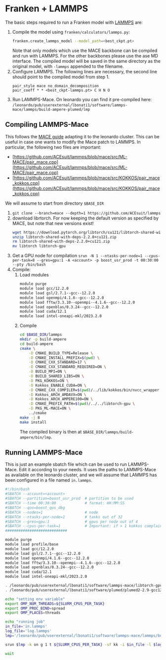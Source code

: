 # Franken + LAMMPS

The basic steps required to run a Franken model with [LAMMPS](https://www.lammps.org/) are:
 1. Compile the model using `franken/calculators/lammps.py`:
    ```bash
    franken.create_lammps_model --model_path=<best_ckpt.pt>
    ```
    Note that only models which use the MACE backbone can be compiled and run with LAMMPS. For the other backbones please use the ase MD interface. The compiled model will be saved in the same directory as the original model, with `-lammps` appended to the filename.
 2. Configure LAMMPS. The following lines are necessary, the second line should point to the compiled model from step 1.
    ```
    pair_style mace no_domain_decomposition
    pair_coeff * * <best_ckpt-lammps.pt> C H N O
    ```
 3. Run LAMMPS-Mace. On leonardo you can find it pre-compiled here:
    `/leonardo/pub/userexternal/lbonati1/software/lammps-mace/lammps/build-ampere-plumed/lmp`

## Compiling LAMMPS-Mace

This follows the [MACE guide](https://mace-docs.readthedocs.io/en/latest/guide/lammps.html) adapting it to the leonardo cluster.
This can be useful in case one wants to modify the Mace patch to LAMMPS. In particular, the following two files are important:
 - [https://github.com/ACEsuit/lammps/blob/mace/src/ML-MACE/pair_mace.cpp](https://github.com/ACEsuit/lammps/blob/mace/src/ML-MACE/pair_mace.cpp)
 - [https://github.com/ACEsuit/lammps/blob/mace/src/KOKKOS/pair_mace_kokkos.cpp](https://github.com/ACEsuit/lammps/blob/mace/src/KOKKOS/pair_mace_kokkos.cpp)

We will assume to start from directory `$BASE_DIR`
 1. ```git clone --branch=mace --depth=1 https://github.com/ACEsuit/lammps```
 2. download librtorch. For now keeping the default version as specified by MACE, but note that new versions exist!
    ```bash
    wget https://download.pytorch.org/libtorch/cu121/libtorch-shared-with-deps-2.2.0%2Bcu121.zip
    unzip libtorch-shared-with-deps-2.2.0+cu121.zip
    rm libtorch-shared-with-deps-2.2.0+cu121.zip
    mv libtorch libtorch-gpu
    ```
 3. Get a GPU node for compilation
    `srun -N 1 --ntasks-per-node=1 --cpus-per-task=8 --gres=gpu:1 -A <account> -p boost_usr_prod -t 00:30:00 --pty /bin/bash`
 4. Compile:
    1. Load modules
        ```bash
        module purge
        module load gcc/12.2.0
        module load gsl/2.7.1--gcc--12.2.0
        module load openmpi/4.1.6--gcc--12.2.0
        module load fftw/3.3.10--openmpi--4.1.6--gcc--12.2.0
        module load openblas/0.3.24--gcc--12.2.0
        module load cuda/12.1
        module load intel-oneapi-mkl/2023.2.0
        ```
    2. Compile
        ```bash
        cd $BASE_DIR/lammps
        mkdir -p build-ampere
        cd build-ampere
        cmake \
            -D CMAKE_BUILD_TYPE=Release \
            -D CMAKE_INSTALL_PREFIX=$(pwd) \
            -D CMAKE_CXX_STANDARD=17 \
            -D CMAKE_CXX_STANDARD_REQUIRED=ON \
            -D BUILD_MPI=ON \
            -D BUILD_SHARED_LIBS=ON \
            -D PKG_KOKKOS=ON \
            -D Kokkos_ENABLE_CUDA=ON \
            -D CMAKE_CXX_COMPILER=$(pwd)/../lib/kokkos/bin/nvcc_wrapper \
            -D Kokkos_ARCH_AMDAVX=ON \
            -D Kokkos_ARCH_AMPERE100=ON \
            -D CMAKE_PREFIX_PATH=$(pwd)/../../libtorch-gpu \
            -D PKG_ML-MACE=ON \
            ../cmake
        make -j 8
        make install
        ```
        The compiled binary is then at `$BASE_DIR/lammps/build-ampere/bin/lmp`.


## Running LAMMPS-Mace

This is just an example sbatch file which can be used to run LAMMPS-Mace. Edit it according to your needs. It uses the paths to LAMMPS-Mace as available on the leonardo cluster, and we will assume that LAMMPS has been configured in a file named `in.lammps`.

```bash
#!/bin/bash
#SBATCH --account=<account>
#SBATCH --partition=boost_usr_prod  # partition to be used
#SBATCH --time 00:30:00             # format: HH:MM:SS
#SBATCH --qos=boost_qos_dbg
#SBATCH --nodes=1                   # node
#SBATCH --ntasks-per-node=1         # tasks out of 32
#SBATCH --gres=gpu:1                # gpus per node out of 4
#SBATCH --cpus-per-task=1           # Important: if > 1 kokkos complains.
############################

module purge
module load profile/base
module load gcc/12.2.0
module load gsl/2.7.1--gcc--12.2.0
module load openmpi/4.1.6--gcc--12.2.0
module load fftw/3.3.10--openmpi--4.1.6--gcc--12.2.0
module load openblas/0.3.24--gcc--12.2.0
module load cuda/12.1
module load intel-oneapi-mkl/2023.2.0

. /leonardo/pub/userexternal/lbonati1/software/lammps-mace/libtorch-gpu/sourceme.sh
. /leonardo/pub/userexternal/lbonati1/software/plumed/plumed2-2.9-gcc12/sourceme.sh

echo "setting env variable"
export OMP_NUM_THREADS=${SLURM_CPUS_PER_TASK}
export OMP_PROC_BIND=spread
export OMP_PLACES=threads

echo "running job"
in_file='in.lammps'
log_file='log.lammps'
lmp='/leonardo/pub/userexternal/lbonati1/software/lammps-mace/lammps/build-ampere-plumed/lmp'

srun $lmp -k on g 1 t ${SLURM_CPUS_PER_TASK} -sf kk -i $in_file -l $log_file

wait
```
